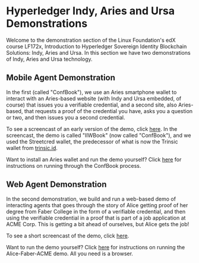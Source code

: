 # Hyperledger Indy, Aries and Ursa Demonstrations

Welcome to the demonstration section of the Linux Foundation's edX course LF172x, Introduction to Hyperledger Sovereign Identity Blockchain Solutions: Indy, Aries and Ursa. In this section we have two demonstrations of Indy, Aries and Ursa technology.

## Mobile Agent Demonstration

In the first (called "ConfBook"), we use an Aries smartphone wallet to interact with an Aries-based website (with Indy and Ursa embedded, of course) that issues you a verifiable credential, and a second site, also Aries-based, that requests a proof of the credential you have, asks you a question or two, and then issues you a second credential.

To see a screencast of an early version of the demo, click [here](https://youtu.be/bZrWAsD42-I). In the screencast, the demo is called "IIWBook" (now called "ConfBook"), and we used the Streetcred wallet, the predecessor of what is now the Trinsic wallet from [trinsic.id](trinsic.id).

Want to install an Aries wallet and run the demo yourself?  Click [here](https://vonx.io/how_to/confbook) for instructions on running through the ConfBook process.

## Web Agent Demonstration

In the second demonstration, we build and run a web-based demo of interacting agents that goes through the story of Alice getting proof of her degree from Faber College in the form of a verifiable credential, and then using the verifiable credential in a proof that is part of a job application at ACME Corp. This is getting a bit ahead of ourselves, but Alice gets the job!

To see a short screencast of the demo, click [here](https://youtu.be/5EA-jqkvn4I).

Want to run the demo yourself?  Click [here](https://github.com/cloudcompass/ToIPLabs/blob/master/src/indy-material/nodejs/README.md) for instructions on running the Alice-Faber-ACME demo. All you need is a browser.
